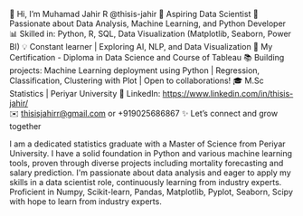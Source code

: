 👋 Hi, I’m Muhamad Jahir R @thisis-jahir
🚀 Aspiring Data Scientist 
🌱 Passionate about Data Analysis, Machine Learning, and Python Developer 
📊 Skilled in: Python, R, SQL, Data Visualization (Matplotlib, Seaborn, Power BI)
💡 Constant learner | Exploring AI, NLP, and Data Visualization
🌟 My Certification - Diploma in Data Science and Course of Tableau
📚 Building projects: Machine Learning deployment using Python | Regression, Classification, Clustering with Plot | Open to collaborations!
🎓 M.Sc Statistics | Periyar University
🔗 LinkedIn: https://www.linkedin.com/in/thisis-jahir/  
✉️ thisisjahirr@gmail.com or +919025686867
✨ Let’s connect and grow together

I am a dedicated statistics graduate with a Master of Science from Periyar University. I have a solid foundation in Python and various machine learning tools, proven through diverse projects including mortality forecasting and salary prediction. I'm passionate about data analysis and eager to apply my skills in a data scientist role, continuously learning from industry experts. Proficient in Numpy, Scikit-learn, Pandas, Matplotlib, Pyplot, Seaborn, Scipy with hope to learn from industry experts.
